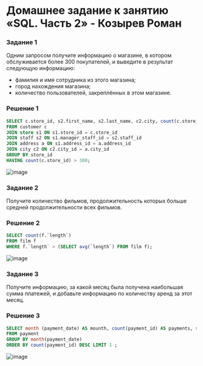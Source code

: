 # Домашнее задание к занятию «SQL. Часть 2» - Козырев Роман

### Задание 1

Одним запросом получите информацию о магазине, в котором обслуживается более 300 покупателей, и выведите в результат следующую информацию: 
- фамилия и имя сотрудника из этого магазина;
- город нахождения магазина;
- количество пользователей, закреплённых в этом магазине.

### Решение 1

```sql
SELECT c.store_id, s2.first_name, s2.last_name, c2.city, count(c.store_id)
FROM customer c
JOIN store s1 ON s1.store_id = c.store_id 
JOIN staff s2 ON s1.manager_staff_id = s2.staff_id 
JOIN address a ON s1.address_id = a.address_id 
JOIN city c2 ON c2.city_id = a.city_id 
GROUP BY store_id
HAVING count(c.store_id) > 300;
```
![image](https://github.com/user-attachments/assets/7909222e-a425-413a-b566-6855bd4d969e)

### Задание 2

Получите количество фильмов, продолжительность которых больше средней продолжительности всех фильмов.

### Решение 2

```sql
SELECT count(f.`length`)
FROM film f 
WHERE f.`length` > (SELECT avg(`length`) FROM film f);
```
![image](https://github.com/user-attachments/assets/6bd8eea8-deea-4642-b360-403fde3c7c24)

### Задание 3

Получите информацию, за какой месяц была получена наибольшая сумма платежей, и добавьте информацию по количеству аренд за этот месяц.

### Решение 3

```sql
SELECT month (payment_date) AS mounth, count(payment_id) AS payments, sum(amount) AS amount
FROM payment
GROUP BY month(payment_date)
ORDER BY count(payment_id) DESC LIMIT 1 ;
```
![image](https://github.com/user-attachments/assets/bda8cd3d-b62f-4526-8f85-5067e998a442)
